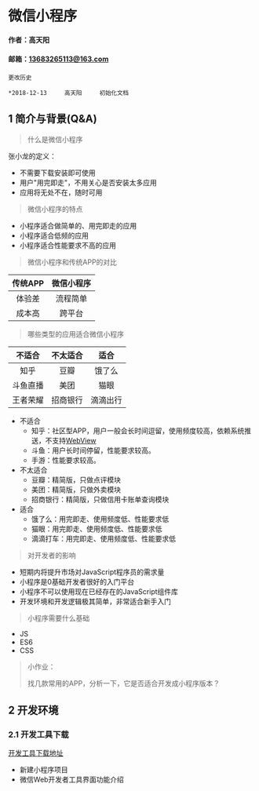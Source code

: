 # 微信小程序

#### 作者：高天阳
#### 邮箱：13683265113@163.com

```
更改历史

*2018-12-13     高天阳     初始化文档

```

## 1 简介与背景(Q&A)

> 什么是微信小程序

张小龙的定义：

* 不需要下载安装即可使用
* 用户"用完即走"，不用关心是否安装太多应用
* 应用将无处不在，随时可用

> 微信小程序的特点

* 小程序适合做简单的、用完即走的应用
* 小程序适合低频的应用
* 小程序适合性能要求不高的应用

> 微信小程序和传统APP的对比

| 传统APP | 微信小程序 |
| :----: | :------: |
| 体验差 | 流程简单 |
| 成本高 | 跨平台 |

> 哪些类型的应用适合微信小程序

| 不适合 | 不太适合 | 适合 |
| :---: | :-----: | :---: |
| 知乎 | 豆瓣 | 饿了么 |
| 斗鱼直播 | 美团 | 猫眼 |
| 王者荣耀 | 招商银行 | 滴滴出行 |

* 不适合
    * 知乎：社区型APP，用户一般会长时间逗留，使用频度较高，依赖系统推送，不支持[WebView](https://www.cnblogs.com/pqjwyn/p/7120342.html)
    * 斗鱼：用户长时间停留，性能要求较高。
    * 手游：性能要求较高。
* 不太适合
    * 豆瓣：精简版，只做点评模块
    * 美团：精简版，只做外卖模块
    * 招商银行：精简版，只做信用卡账单查询模块
* 适合
    * 饿了么：用完即走、使用频度低、性能要求低
    * 猫眼：用完即走、使用频度低、性能要求低
    * 滴滴打车：用完即走、使用频度低、性能要求低

> 对开发者的影响

* 短期内将提升市场对JavaScript程序员的需求量
* 小程序是0基础开发者很好的入门平台
* 小程序不可以使用现在已经存在的JavaScript组件库
* 开发环境和开发逻辑极其简单，非常适合新手入门

> 小程序需要什么基础

* JS
* ES6
* CSS

> 小作业：
>
> 找几款常用的APP，分析一下，它是否适合开发成小程序版本？

## 2 开发环境

### 2.1 开发工具下载

[开发工具下载地址](https://developers.weixin.qq.com/miniprogram/dev/devtools/download.html)

* 新建小程序项目
* 微信Web开发者工具界面功能介绍














